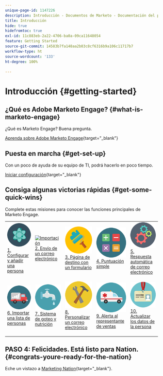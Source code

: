 ```yaml
---
unique-page-id: 1147226
description: Introducción - Documentos de Marketo - Documentación del producto
title: Introducción
hide: true
hidefromtoc: true
exl-id: 11c883eb-2a22-4706-ba0a-09ca11648054
feature: Getting Started
source-git-commit: 14583b7fa148aa2b03c8cf6316b9a106c11717b7
workflow-type: ht
source-wordcount: '133'
ht-degree: 100%

---
```


# Introducción {#getting-started}

## ¿Qué es Adobe Marketo Engage? {#what-is-marketo-engage}

¿Qué es Marketo Engage? Buena pregunta.

[Aprenda sobre Adobe Marketo Engage](/help/marketo/getting-started/what-is-adobe-marketo-engage.md){target="_blank"}

## Puesta en marcha {#get-set-up}

Con un poco de ayuda de su equipo de TI, podrá hacerlo en poco tiempo.

[Iniciar configuración](/help/marketo/getting-started/initial-setup/setup-steps.md){target="_blank"}

## Consiga algunas victorias rápidas {#get-some-quick-wins}

Complete estas misiones para conocer las funciones principales de Marketo Engage.

<table style="table-layout:fixed">
<tr>
  <td>
    <a href="/help/marketo/getting-started/quick-wins/get-set-up-and-add-a-person.md">
      <img alt="Conexión" src="getting-started/assets/getting-started-1.png"/>
    </a>
    <div>
    <a href="/help/marketo/getting-started/quick-wins/get-set-up-and-add-a-person.md">1. Configurar y añadir una persona</a>
    </div>
    <br>
  </td>
  <td>
      <a href="getting-started/quick-wins/send-an-email.md">
       <img alt="Importación" src="getting-started/assets/getting-started.png" />
       </a>
    <div><a href="getting-started/quick-wins/send-an-email.md">2. Envío de un correo electrónico</a>
    </div>
    <br>
  </td>
  <td>
    <a href="getting-started/quick-wins/landing-page-with-a-form.md">
      <img alt="Correo electrónico" src="getting-started/assets/getting-started-3.png" />
    </a>
    <div>
    <a href="getting-started/quick-wins/landing-page-with-a-form.md">3. Página de destino con un formulario</a>
    </div>
    <br>
  </td>
  <td>
    <a href="getting-started/quick-wins/simple-scoring.md">
      <img alt="Conexión" src="getting-started/assets/getting-started-4.png"/>
    </a>
    <div>
    <a href="getting-started/quick-wins/simple-scoring.md">4. Puntuación simple</a>
    </div>
    <br>
  </td>
  <td>
      <a href="getting-started/quick-wins/email-auto-response.md">
       <img alt="Importación" src="getting-started/assets/getting-started-5.png" />
       </a>
    <div><a href="getting-started/quick-wins/email-auto-response.md">5. Respuesta automática de correo electrónico</a>
    </div>
    <br>
  </td>
</tr>
<tr>
  <td>
    <a href="getting-started/quick-wins/import-a-list-of-people.md">
      <img alt="Correo electrónico" src="getting-started/assets/getting-started-6.png" />
    </a>
    <div>
    <a href="getting-started/quick-wins/import-a-list-of-people.md">6. Importar una lista de personas</a>
    </div>
    <br>
  </td>
  <td>
    <a href="getting-started/quick-wins/drip-drip-nurture.md">
      <img alt="Conexión" src="getting-started/assets/getting-started-7.png"/>
    </a>
    <div>
    <a href="getting-started/quick-wins/drip-drip-nurture.md">7. Sistema de goteo y nutrición</a>
    </div>
    <br>
  </td>
  <td>
      <a href="getting-started/quick-wins/personalize-an-email.md">
       <img alt="Importación" src="getting-started/assets/getting-started-8.png" />
       </a>
    <div><a href="getting-started/quick-wins/personalize-an-email.md">8. Personalizar un correo electrónico</a>
    </div>
    <br>
  </td>
  <td>
    <a href="getting-started/quick-wins/alert-the-sales-rep.md">
      <img alt="Correo electrónico" src="getting-started/assets/getting-started-9.png" />
    </a>
    <div>
    <a href="getting-started/quick-wins/alert-the-sales-rep.md">9. Alerta al representante de ventas</a>
    </div>
    <br>
  </td>
  <td>
    <a href="getting-started/quick-wins/update-person-data.md">
      <img alt="Conexión" src="getting-started/assets/getting-started-10.png"/>
    </a>
    <div>
    <a href="getting-started/quick-wins/update-person-data.md">10. Actualizar los datos de la persona</a>
    </div>
    <br>
  </td>
</tr>
</table>

## PASO 4: Felicidades. Está listo para Nation.  {#congrats-youre-ready-for-the-nation}

Eche un vistazo a [Marketing Nation](https://nation.marketo.com){target="_blank"}.
